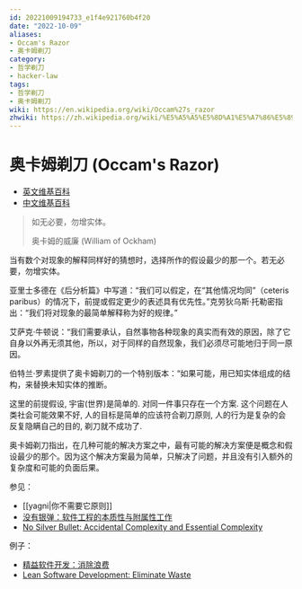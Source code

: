 ```yaml
---
id: 20221009194733_e1f4e921760b4f20
date: "2022-10-09"
aliases:
- Occam's Razor
- 奥卡姆剃刀
category:
- 哲学剃刀
- hacker-law
tags:
- 哲学剃刀
- 奥卡姆剃刀
wiki: https://en.wikipedia.org/wiki/Occam%27s_razor
zhwiki: https://zh.wikipedia.org/wiki/%E5%A5%A5%E5%8D%A1%E5%A7%86%E5%89%83%E5%88%80
---
```


# 奥卡姆剃刀 (Occam's Razor)


- [英文维基百科](https://en.wikipedia.org/wiki/Occam's_razor)
- [中文维基百科](https://zh.wikipedia.org/wiki/%E5%A5%A5%E5%8D%A1%E5%A7%86%E5%89%83%E5%88%80)

> 如无必要，勿增实体。
>
> 奥卡姆的威廉 (William of Ockham)

当有数个对现象的解释同样好的猜想时，选择所作的假设最少的那一个。若无必要，勿增实体。

亚里士多德在《后分析篇》中写道：“我们可以假定，在“其他情况均同”（ceteris paribus）的情况下，前提或假定更少的表述具有优先性。”克劳狄乌斯·托勒密指出：“我们将对现象的最简单解释称为好的规律。”

艾萨克·牛顿说：“我们需要承认，自然事物各种现象的真实而有效的原因，除了它自身以外再无须其他，所以，对于同样的自然现象，我们必须尽可能地归于同一原因。

伯特兰·罗素提供了奥卡姆剃刀的一个特别版本：“如果可能，用已知实体组成的结构，来替换未知实体的推断。

这里的前提假设, 宇宙(世界)是简单的. 对同一件事只存在一个方案. 这个问题在人类社会可能效果不好, 人的目标是简单的应该符合剃刀原则, 人的行为是复杂的会反复隐瞒自己的目的, 剃刀就不成功了.

奥卡姆剃刀指出，在几种可能的解决方案之中，最有可能的解决方案便是概念和假设最少的那个。因为这个解决方案最为简单，只解决了问题，并且没有引入额外的复杂度和可能的负面后果。

参见：

- [[yagni|你不需要它原则]]
- [没有银弹：软件工程的本质性与附属性工作](https://zh.wikipedia.org/wiki/%E6%B2%A1%E6%9C%89%E9%93%B6%E5%BC%B9)
- [No Silver Bullet: Accidental Complexity and Essential Complexity](https://en.wikipedia.org/wiki/No_Silver_Bullet)

例子：

- [精益软件开发：消除浪费](https://zh.wikipedia.org/wiki/%E7%B2%BE%E7%9B%8A%E8%BD%AF%E4%BB%B6%E5%BC%80%E5%8F%91#%E6%B6%88%E9%99%A4%E6%B5%AA%E8%B4%B9)
- [Lean Software Development: Eliminate Waste](https://en.wikipedia.org/wiki/Lean_software_development#Eliminate_waste)